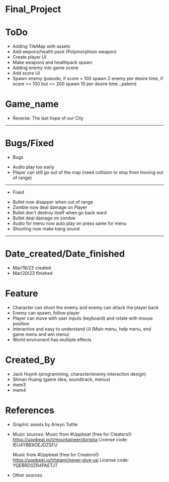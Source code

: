 # Final_Project 

# ToDo
- Adding TileMap with assets
- Add wepons/health pack (Polymorphism weapon)
- Create player UI 
- Make weapons and healthpack spawn 
- Adding enemy into game scene
- Add score UI
- Spawn enemy (pseudo, if score < 100 spawn 2 enemy per desire time, if score >= 100 but <= 200 spawn 10 per desire time...patern)



# Game_name
- Reverse: The last hope of our City
--------------------------------
# Bugs/Fixed
- Bugs
+   Audio play too early
+   Player can still go out of the map (need collision to stop from moving out of range)

---------------------------------------------------------------------------------------------
- Fixed
+   Bullet now disapper when out of range
+   Zombie now deal damage on Player
+   Bullet don't destroy itself when go back ward
+   Bullet deal damage on zombie
+   Audio for menu now auto play on press same for menu
+   Shooting now make bang sound
---------------------------------


# Date_created/Date_finished
- Mar/18/23 created
- Mar/20/23 finished

# Feature
- Character can shoot the enemy and enemy can attack the player back
- Enemy can spawn, follow player
- Player can move with user inputs (keyboard) and rotate with mouse position
- Interactive and easy to understand UI (Main menu, help menu, end game menu and win menu)
- World enviroment has multiple effects

# Created_By
- Jack Huynh (programming, character/enemy interaction design)
- Shinan Huang (game idea, soundtrack, menus)
- mem3
- mem4


# References


- Graphic assets by Arwyn Tuttle 
- Music sources: 
  Music from #Uppbeat (free for Creators!):
https://uppbeat.io/t/mountaineer/dorisha
License code: IEU4YBBXOEJDZSFU

  Music from #Uppbeat (free for Creators!):
https://uppbeat.io/t/tatami/never-give-up
License code: YQEBRD0ZR4PAETJT
- Other sources 

